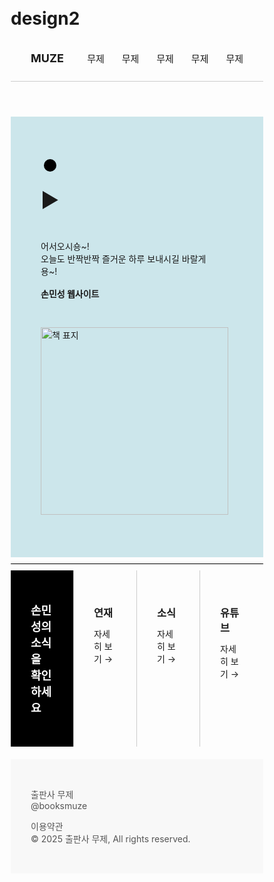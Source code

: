 # design2
<!DOCTYPE html>
<html lang="ko">
<head>
  <meta charset="UTF-8" />
  <meta name="viewport" content="width=device-width, initial-scale=1.0" />
  <title>손민성 웹사이트</title>
  <style>
    * {
      margin: 10px 0px;
      padding: 0px;
      box-sizing: border-box;
    }

    body {
      font-family: 'Noto Sans KR', sans-serif;
      line-height: 1.6;
      color: #000;
    }

    a {
      text-decoration: none;
      color: inherit;
    }

    .navbar {
      display: flex;
      justify-content: space-between;
      align-items: center;
      padding: 16px 32px;
      border-bottom: 1px solid #ccc;
    }

    .logo {
      font-weight: bold;
      font-size: 18px;
    }

    .nav-menu a {
      margin-left: 24px;
      font-size: 15px;
    }

    .hero {
      display: flex;
      align-items: center;
      justify-content: space-between;
      background-color: #cce6eb;
      padding: 48px;
      position: relative;
      flex-wrap: wrap;
    }

    .hero-left {
      display: flex;
      flex-direction: column;
      align-items: center;
      margin-right: 32px;
    }

    .circle {
      width: 20px;
      height: 20px;
      background-color: black;
      border-radius: 50%;
      margin-bottom: 16px;
    }

    .play-button {
      font-size: 32px;
    }

    .hero-text {
      max-width: 500px;
      margin-right: 32px;
    }

    .hero-text h1 {
      font-size: 36px;
      margin-top: 16px;
    }

    .hero-text .author {
      margin-top: 8px;
      font-weight: bold;
    }

    .hero-image img {
      height: 300px;
    }

    .updates {
      display: grid;
      grid-template-columns: repeat(4, 1fr);
      border-top: 1px solid #000;
    }

    .update-box {
      padding: 32px;
      border-right: 1px solid #ccc;
    }

    .update-box:last-child {
      border-right: none;
    }

    .black-box {
      background-color: black;
      color: white;
      font-weight: bold;
      font-size: 18px;
    }

    .update-box h3 {
      margin-bottom: 12px;
    }

    .update-box a {
      font-size: 14px;
      color: inherit;
    }

    footer {
      padding: 32px;
      background-color: #f8f8f8;
      font-size: 14px;
      color: #555;
    }

    @media (max-width: 768px) {
      .hero {
        flex-direction: column;
        text-align: center;
      }
      .hero-text,
      .hero-image {
        margin: 16px 0;
      }
      .updates {
        grid-template-columns: 1fr;
      }
      .update-box {
        border-right: none;
        border-bottom: 1px solid #ccc;
      }
      .update-box:last-child {
        border-bottom: none;
      }
    }
  </style>
</head>
<body>
  <header class="navbar">
    <div class="logo">MUZE</div>
    <nav class="nav-menu">
      <a href="#">무제</a>
      <a href="#">무제</a>
      <a href="#">무제</a>
      <a href="#">무제</a>
      <a href="#">무제</a>
    </nav>
  </header>

  <section class="hero">
    <div class="hero-left">
      <div class="circle"></div>
      <div class="play-button">&#9654;</div>
    </div>
    <div class="hero-text">
      <p>어서오시숑~! <br>
      오늘도 반짝반짝 즐거운 하루 보내시길 바랄게용~!</p>
      <h1></h1>
      <p class="author">손민성 웹사이트</p>
    </div>
    <div class="hero-image">
      <img src="folder/img/강아지 가로.jpeg" alt="책 표지" />
    </div>
  </section>

  <section class="updates">
    <div class="update-box black-box">
      <p>손민성의 소식을<br>확인하세요</p>
    </div>
    <div class="update-box">
      <h3>연재</h3>
      <a href="#">자세히 보기 →</a>
    </div>
    <div class="update-box">
      <h3>소식</h3>
      <a href="#">자세히 보기 →</a>
    </div>
    <div class="update-box">
      <h3>유튜브</h3>
      <a href="#">자세히 보기 →</a>
    </div>
  </section>

  <footer>
    <p>출판사 무제<br>@booksmuze</p>
    <p>이용약관<br>© 2025 출판사 무제, All rights reserved.</p>
  </footer>
</body>
</html>
